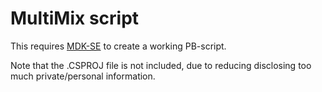 # MultiMix script

This requires [MDK-SE](https://github.com/malware-dev/MDK-SE) to create a working PB-script.
 
Note that the .CSPROJ file is not included, due to reducing disclosing too much private/personal information.
